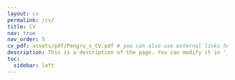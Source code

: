 ```yaml
---
layout: cv
permalink: /cv/
title: CV
nav: true
nav_order: 5
cv_pdf: assets/pdf/Pengru_s_CV.pdf # you can also use external links here
description: This is a description of the page. You can modify it in '_pages/cv.md'. You can also change or remove the top pdf download button.
toc:
  sidebar: left
---
```

